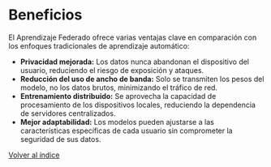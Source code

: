 # Beneficios

El Aprendizaje Federado ofrece varias ventajas clave en comparación con los enfoques tradicionales de aprendizaje automático:

- **Privacidad mejorada:** Los datos nunca abandonan el dispositivo del usuario, reduciendo el riesgo de exposición y ataques.
- **Reducción del uso de ancho de banda:** Solo se transmiten los pesos del modelo, no los datos brutos, minimizando el tráfico de red.
- **Entrenamiento distribuido:** Se aprovecha la capacidad de procesamiento de los dispositivos locales, reduciendo la dependencia de servidores centralizados.
- **Mejor adaptabilidad:** Los modelos pueden ajustarse a las características específicas de cada usuario sin comprometer la seguridad de sus datos.

[Volver al índice](README.md)

